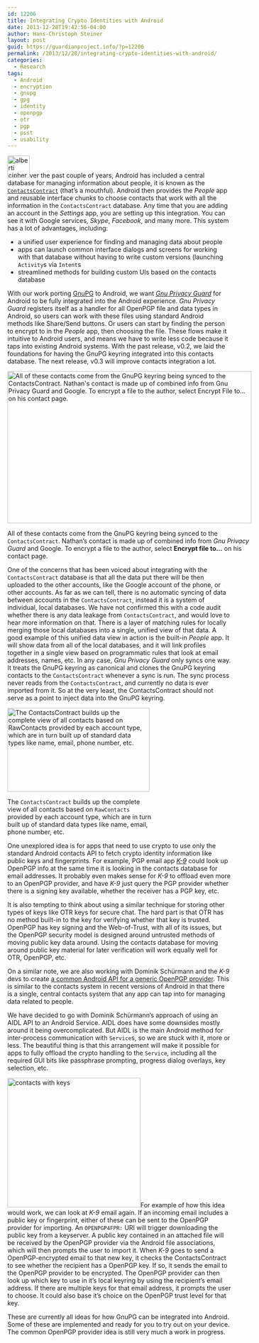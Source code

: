 ```yaml
---
id: 12206
title: Integrating Crypto Identities with Android
date: 2013-12-28T19:42:56-04:00
author: Hans-Christoph Steiner
layout: post
guid: https://guardianproject.info/?p=12206
permalink: /2013/12/28/integrating-crypto-identities-with-android/
categories:
  - Research
tags:
  - Android
  - encryption
  - gnupg
  - gpg
  - identity
  - openpgp
  - otr
  - pgp
  - psst
  - usability
---
```

[<img src="https://guardianproject.info/wp-content/uploads/2012/10/alberti_cipher_disk-150x150.jpg" alt="alberti cipher disk" width="50" height="50" class="alignleft size-thumbnail wp-image-3079" srcset="https://guardianproject.info/wp-content/uploads/2012/10/alberti_cipher_disk-150x150.jpg 150w, https://guardianproject.info/wp-content/uploads/2012/10/alberti_cipher_disk.jpg 245w" sizes="(max-width: 50px) 100vw, 50px" />](https://en.wikipedia.org/wiki/Alberti_cipher_disk)ver the past couple of years, Android has included a central database for managing information about people, it is known as the <a href="https://developer.android.com/reference/android/provider/ContactsContract.html" target="_blank"><code>ContactsContract</code></a> (that’s a mouthful). Android then provides the _People_ app and reusable interface chunks to choose contacts that work with all the information in the `ContactsContract` database. Any time that you are adding an account in the _Settings_ app, you are setting up this integration. You can see it with Google services, _Skype_, _Facebook_, and many more. This system has a lot of advantages, including: 

  * a unified user experience for finding and managing data about people
  * apps can launch common interface dialogs and screens for working with that database without having to write custom versions (launching `Activity`s via `Intent`s
  * streamlined methods for building custom UIs based on the contacts database

With our work porting <a href="https://www.gnupg.org/" target="_blank">GnuPG</a> to Android, we want <a href="https://guardianproject.info/code/gnupg/" target="_blank"><em>Gnu Privacy Guard</em></a> for Android to be fully integrated into the Android experience. _Gnu Privacy Guard_ registers itself as a handler for all OpenPGP file and data types in Android, so users can work with these files using standard Android methods like Share/Send buttons. Or users can start by finding the person to encrypt to in the _People_ app, then choosing the file. These flows make it intuitive to Android users, and means we have to write less code because it taps into existing Android systems. With the past release, v0.2, we laid the foundations for having the GnuPG keyring integrated into this contacts database. The next release, v0.3 will improve contacts integration a lot.

<div id="attachment_12225" style="width: 560px" class="wp-caption aligncenter">
  <a href="https://guardianproject.info/wp-content/uploads/2013/12/gpg-contacts-integration.png"><img aria-describedby="caption-attachment-12225" src="https://guardianproject.info/wp-content/uploads/2013/12/gpg-contacts-integration-1024x640.png" alt="All of these contacts come from the GnuPG keyring being synced to the ContactsContract.  Nathan's contact is made up of combined info from Gnu Privacy Guard and Google. To encrypt a file to the author, select Encrypt File to... on his contact page." width="550" height="343" class="size-large wp-image-12225" srcset="https://guardianproject.info/wp-content/uploads/2013/12/gpg-contacts-integration-1024x640.png 1024w, https://guardianproject.info/wp-content/uploads/2013/12/gpg-contacts-integration-300x187.png 300w" sizes="(max-width: 550px) 100vw, 550px" /></a>
  
  <p id="caption-attachment-12225" class="wp-caption-text">
    All of these contacts come from the GnuPG keyring being synced to the <code>ContactsContract</code>. Nathan’s contact is made up of combined info from <em>Gnu Privacy Guard</em> and Google. To encrypt a file to the author, select <strong>Encrypt file to…</strong> on his contact page.
  </p>
</div>

One of the concerns that has been voiced about integrating with the `ContactsContract` database is that all the data put there will be then uploaded to the other accounts, like the Google account of the phone, or other accounts. As far as we can tell, there is no automatic syncing of data between accounts in the `ContactsContract`, instead it is a system of individual, local databases. We have not confirmed this with a code audit whether there is any data leakage from `ContactsContract`, and would love to hear more information on that. There is a layer of matching rules for locally merging those local databases into a single, unified view of that data. A good example of this unified data view in action is the built-in _People_ app. It will show data from all of the local databases, and it will link profiles together in a single view based on programmatic rules that look at email addresses, names, etc. In any case, _Gnu Privacy Guard_ only syncs one way. It treats the GnuPG keyring as canonical and clones the GnuPG keyring contacts to the `ContactsContract` whenever a sync is run. The sync process never reads from the `ContactsContract`, and currently no data is ever imported from it. So at the very least, the ContactsContract should not serve as a point to inject data into the GnuPG keyring.

<div id="attachment_12211" style="width: 330px" class="wp-caption aligncenter">
  <a href="https://guardianproject.info/wp-content/uploads/2013/12/ContactsContract.png"><img aria-describedby="caption-attachment-12211" src="https://guardianproject.info/wp-content/uploads/2013/12/ContactsContract.png" alt="The ContactsContract builds up the complete view of all contacts based on RawContacts provided by each account type, which are in turn built up of standard data types like name, email, phone number, etc." width="320" height="189" class="size-full wp-image-12211" srcset="https://guardianproject.info/wp-content/uploads/2013/12/ContactsContract.png 320w, https://guardianproject.info/wp-content/uploads/2013/12/ContactsContract-300x177.png 300w" sizes="(max-width: 320px) 100vw, 320px" /></a>
  
  <p id="caption-attachment-12211" class="wp-caption-text">
    The <code>ContactsContract</code> builds up the complete view of all contacts based on <code>RawContacts</code> provided by each account type, which are in turn built up of standard data types like name, email, phone number, etc.
  </p>
</div>

One unexplored idea is for apps that need to use crypto to use only the standard Android contacts API to fetch crypto identity information like public keys and fingerprints. For example, PGP email app <a href="https://play.google.com/store/apps/details?id=com.fsck.k9" target="_blank"><em>K-9</em></a> could look up OpenPGP info at the same time it is looking in the contacts database for email addresses. It probably even makes sense for _K-9_ to offload even more to an OpenPGP provider, and have _K-9_ just query the PGP provider whether there is a signing key available, whether the receiver has a PGP key, etc.

It is also tempting to think about using a similar technique for storing other types of keys like OTR keys for secure chat. The hard part is that OTR has no method built-in to the key for verifying whether that key is trusted. OpenPGP has key signing and the Web-of-Trust, with all of its issues, but the OpenPGP security model is designed around untrusted methods of moving public key data around. Using the contacts database for moving around public key material for later verification will work equally well for OTR, OpenPGP, etc.

On a similar note, we are also working with Dominik Schürmann and the _K-9_ devs to create <a href="https://dev.guardianproject.info/projects/gpgandroid/wiki/API_Sketch" target="_blank">a common Android API for a generic OpenPGP provider</a>. This is similar to the contacts system in recent versions of Android in that there is a single, central contacts system that any app can tap into for managing data related to people.

We have decided to go with Dominik Schürmann’s approach of using an AIDL API to an Android Service. AIDL does have some downsides mostly around it being overcomplicated. But AIDL is the main Android method for inter-process communication with `Service`s, so we are stuck with it, more or less. The beautiful thing is that this arrangement will make it possible for apps to fully offload the crypto handling to the `Service`, including all the required GUI bits like passphrase prompting, progress dialog overlays, key selection, etc.

[<img src="https://guardianproject.info/wp-content/uploads/2013/12/public-key-encryption-cartoon-300x292.jpg" alt="contacts with keys" width="300" height="292" class="alignright size-medium wp-image-12212" srcset="https://guardianproject.info/wp-content/uploads/2013/12/public-key-encryption-cartoon-300x292.jpg 300w, https://guardianproject.info/wp-content/uploads/2013/12/public-key-encryption-cartoon.jpg 414w" sizes="(max-width: 300px) 100vw, 300px" />](http://csunplugged.org/public-key-encryption)For example of how this idea would work, we can look at _K-9_ email again. If an incoming email includes a public key or fingerprint, either of these can be sent to the OpenPGP provider for importing. An `OPENPGP4FPR:` URI will trigger downloading the public key from a keyserver. A public key contained in an attached file will be received by the OpenPGP provider via the Android file associations, which will then prompts the user to import it. When _K-9_ goes to send a OpenPGP-encrypted email to that new key, it checks the ContactsContract to see whether the recipient has a OpenPGP key. If so, it sends the email to the OpenPGP provider to be encrypted. The OpenPGP provider can then look up which key to use in it’s local keyring by using the recipient’s email address. If there are multiple keys for that email address, it prompts the user to choose. It could also base it’s choice on the OpenPGP trust level for that key.

These are currently all ideas for how GnuPG can be integrated into Android. Some of these are implemented and ready for you to try out on your device. The common OpenPGP provider idea is still very much a work in progress.